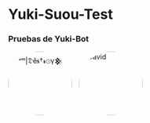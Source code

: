 # Yuki-Suou-Test
### Pruebas de Yuki-Bot 

<style>
    a {
        text-decoration: none;
        display: inline-block;
        margin-right: 10px;
    }
    img {
        border-radius: 50%;
        display: block;
    }
</style>

<a href="https://github.com/The-King-Destroy">
    <img src="https://github.com/The-King-Destroy.png" width="130" height="130" alt="ⁱᵃᵐ|𝔇ĕ𝐬†𝓻⊙γ𒆜"/>
</a>
<a href="https://github.com/David-Chian">
    <img src="https://github.com/David-Chian.png" width="130" height="130" alt="David"/>
</a>
